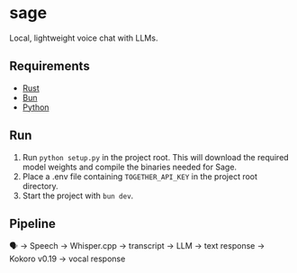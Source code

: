 # sage

Local, lightweight voice chat with LLMs.

## Requirements

-  [Rust](https://www.rust-lang.org/tools/install)
-  [Bun](https://bun.sh)
-  [Python](https://www.python.org/downloads)

## Run

1. Run `python setup.py` in the project root. This will download the required model weights and compile the binaries needed for Sage.
2. Place a .env file containing `TOGETHER_API_KEY` in the project root directory.
3. Start the project with `bun dev`.

## Pipeline

🗣️ -> Speech -> Whisper.cpp -> transcript -> LLM -> text response -> Kokoro v0.19 -> vocal response
